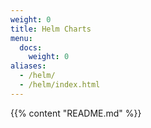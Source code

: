 ```yaml
---
weight: 0
title: Helm Charts
menu:
  docs:
    weight: 0
aliases:
  - /helm/
  - /helm/index.html
---
```

{{% content "README.md" %}}
